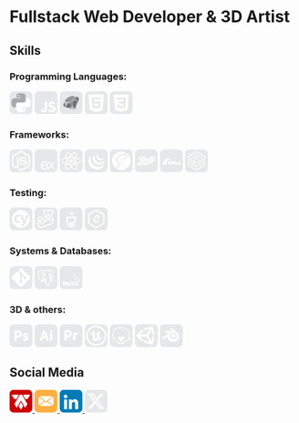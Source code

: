 # Fullstack Web Developer & 3D Artist

## Skills

<!-- Programming languages -->
### **Programming Languages:** 
<p>
  <img src="./icons/python.svg" alt="python" width="40" height="40">
  <img src="./icons/javascript.svg" alt="javascript" width="40" height="40">
  <img src="./icons/ruby.svg" alt="ruby" width="40" height="40">
  <img src="./icons/html5.svg" alt="html5" width="40" height="40">
  <img src="./icons/css3.svg" alt="css3" width="40" height="40">
  <!-- <img src="./icons/c.svg" alt="c" width="40" height="40"> -->
  <!-- <img src="./icons/c++.svg" alt="c++" width="40" height="40"> -->
  <!-- <img src="./icons/csharp.svg" alt="csharp" width="40" height="40"> -->
</p>


<!-- Frameworks -->
### **Frameworks:**
<p>
  <img src="./icons/node.js.svg" alt="node.js" width="40" height="40">
  <img src="./icons/express.js.svg" alt="express.js" width="40" height="40">
  <img src="./icons/react.js.svg" alt="react.js" width="40" height="40">
  <img src="./icons/jquery.svg" alt="jquery" width="40" height="40">
  <img src="./icons/sass.svg" alt="sass" width="40" height="40">
  <img src="./icons/bootstraps.svg" alt="bootstraps" width="40" height="40">
  <img src="./icons/rubyOnRails.svg" alt="ruby on rails" width="40" height="40">
  <img src="./icons/sequelize.svg" alt="sequelize" width="40" height="40">
</p>

<!-- Testing -->
### **Testing:**
<p>
  <img src="./icons/cypress.svg" alt="cypress" width="40" height="40">
  <img src="./icons/jest.svg" alt="jest" width="40" height="40">
  <img src="./icons/mocha.svg" alt="mocha" width="40" height="40">
  <img src="./icons/chai.svg" alt="chai" width="40" height="40">
</p>

<!-- Systems & Databases -->
### **Systems & Databases:**
<p>
  <img src="./icons/git.svg" alt="git" width="40" height="40">
  <img src="./icons/postgresql.svg" alt="postgresql" width="40" height="40">
  <img src="./icons/mysql.svg" alt="mysql" width="40" height="40">
</p>

<!-- 3D & others -->
### **3D & others:**
<p>
  <img src="./icons/photoshop.svg" alt="photoshop" width="40" height="40">
  <img src="./icons/illustrator.svg" alt="illustrator" width="40" height="40">
  <img src="./icons/premiere.svg" alt="premiere" width="40" height="40">
  <img src="./icons/unrealEngine.svg" alt="unreal engine" width="40" height="40">
  <img src="./icons/marmosetToolbag.svg" alt="marmoset toolbag" width="40" height="40">
  <img src="./icons/unity3d.svg" alt="unity3d" width="40" height="40">
  <img src="./icons/blender.svg" alt="blender" width="40" height="40">
</p>

## Social Media
<p>
  <a href="https://alexandertamayo.com/">
    <img src="./icons/mylogo.svg" alt="alexandertamayo.com" width="40" height="40">
  </a>
  <a href="mailto:alextamayocg@gmail.com">
    <img src="./icons/email.svg" alt="alextamayocg@gmail.com" width="40" height="40">
  </a>
  <a href="https://linkedin.com/in/alexandertamayo/">
    <img src="./icons/linkedin.svg" alt="linkedin.com/in/alexandertamayo" width="40" height="40">
  </a>
  <a href="https://x.com/AlexTamayo">
    <img src="./icons/x.svg" alt="x.com/AlexTamayo" width="40" height="40">
  </a>
</p>

<!-- Insert your images or badges here -->


